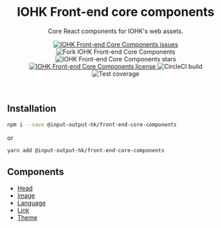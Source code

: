 <h1 align="center">
  IOHK Front-end core components
</h1>

<p align="center">
  Core React components for IOHK's web assets.
</p>

<p align="center">
  <a href="issues" title="IOHK Front-end Core Components issues">
    <img src="https://img.shields.io/github/issues/input-output-hk/front-end-core-components.svg" alt="IOHK Front-end Core Components issues" />
  </a>
  <img src="https://img.shields.io/github/forks/input-output-hk/front-end-core-components.svg" alt="Fork IOHK Front-end Core Components" />
  <img src="https://img.shields.io/github/stars/input-output-hk/front-end-core-components.svg" alt="IOHK Front-end Core Components stars" />
  <a href="LICENSE.md" title="IOHK Front-end Core Components license">
    <img src="https://img.shields.io/github/license/input-output-hk/front-end-core-components.svg" alt="IOHK Front-end Core Components license" />
  </a>
  <img src="https://img.shields.io/circleci/build/github/input-output-hk/front-end-core-components.svg" alt="CircleCI build">
  <img src="https://coveralls.io/repos/github/input-output-hk/front-end-core-components/badge.svg?branch=master" alt="Test coverage" />
</p>
<br />

## Installation

```bash
npm i --save @input-output-hk/front-end-core-components
```

or

```bash
yarn add @input-output-hk/front-end-core-components
```

## Components

* [Head](docs/components/Head.md)
* [Image](docs/components/Image.md)
* [Language](docs/components/Language.md)
* [Link](docs/components/Link.md)
* [Theme](docs/components/Theme.md)
